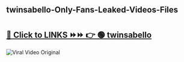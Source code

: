 
 ## twinsabello-Only-Fans-Leaked-Videos-Files

# <h2><a href="https://mediaupload.pro?twinsabello">🔗 Click to LINKS ⏩⏩ 👉 🟢 twinsabello </a></h2>

<a href="https://mediaupload.pro?twinsabello" rel="nofollow" data-target="animated-image.originalLink"><img src="https://i.ibb.co.com/xMMVF88/686577567.gif" alt="Viral Video Original" style="max-width: 100%; display: inline-block;" data-target="animated-image.originalImage"></a>